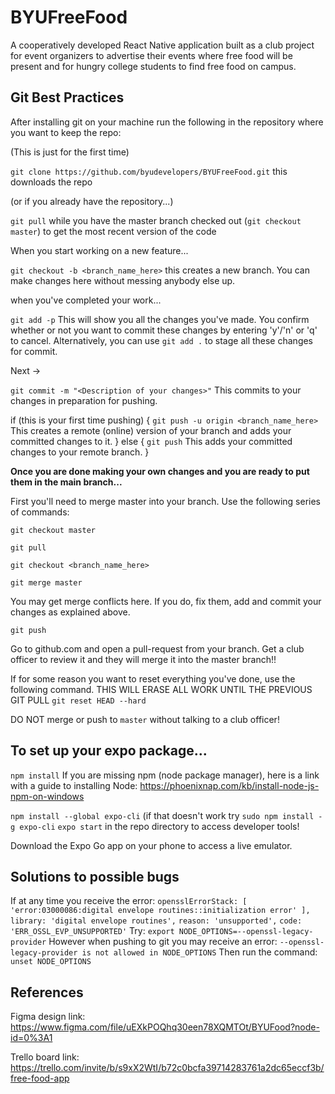# BYUFreeFood

A cooperatively developed React Native application built as a club project for event organizers to advertise their events where free food will be present and for hungry college students to find free food on campus.

## Git Best Practices

After installing git on your machine run the following in the repository where you want to keep the repo:

(This is just for the first time)

`git clone https://github.com/byudevelopers/BYUFreeFood.git` this downloads the repo

(or if you already have the repository...)

`git pull` while you have the master branch checked out (`git checkout master`) to get the most recent version of the code

When you start working on a new feature...

`git checkout -b <branch_name_here>` this creates a new branch. You can make changes here without messing anybody else up.

when you've completed your work...

`git add -p` This will show you all the changes you've made. You confirm whether or not you want to commit these changes by entering 'y'/'n' or 'q' to cancel. Alternatively, you can use `git add .` to stage all these changes for commit.

Next ->

`git commit -m "<Description of your changes>"` This commits to your changes in preparation for pushing.

if (this is your first time pushing) {
`git push -u origin <branch_name_here>` This creates a remote (online) version of your branch and adds your committed changes to it.
}
else {
`git push` This adds your committed changes to your remote branch.
}

**Once you are done making your own changes and you are ready to put them in the main branch...** 

First you'll need to merge master into your branch. Use the following series of commands:

`git checkout master`

`git pull`

`git checkout <branch_name_here>`

`git merge master`

You may get merge conflicts here. If you do, fix them, add and commit your changes as explained above.

`git push`

Go to github.com and open a pull-request from your branch. Get a club officer to review it and they will merge it into the master branch!!

If for some reason you want to reset everything you've done, use the following command.
THIS WILL ERASE ALL WORK UNTIL THE PREVIOUS GIT PULL
`git reset HEAD --hard`

DO NOT merge or push to `master` without talking to a club officer!

## To set up your expo package...

`npm install` If you are missing npm (node package manager), here is a link with a guide to installing Node: https://phoenixnap.com/kb/install-node-js-npm-on-windows

`npm install --global expo-cli` (if that doesn't work try `sudo npm install -g expo-cli`
`expo start` in the repo directory to access developer tools!

Download the Expo Go app on your phone to access a live emulator.

## Solutions to possible bugs

If at any time you receive the error:
`opensslErrorStack: [ 'error:03000086:digital envelope routines::initialization error' ],`
`library: 'digital envelope routines',`
`reason: 'unsupported',`
`code: 'ERR_OSSL_EVP_UNSUPPORTED'`
Try:
`export NODE_OPTIONS=--openssl-legacy-provider`
However when pushing to git you may receive an error:
`--openssl-legacy-provider is not allowed in NODE_OPTIONS`
Then run the command:
`unset NODE_OPTIONS`

## References
Figma design link: https://www.figma.com/file/uEXkPOQhq30een78XQMTOt/BYUFood?node-id=0%3A1

Trello board link: https://trello.com/invite/b/s9xX2WtI/b72c0bcfa39714283761a2dc65eccf3b/free-food-app
